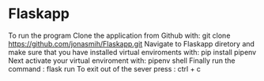 # Flaskapp

To run the program
Clone the application from Github with: git clone https://github.com/jonasmih/Flaskapp.git
Navigate to Flaskapp diretory and make sure that you have installed virtual enviroments with: pip install pipenv
Next activate your virtual enviroment with: pipenv shell
Finally run the command : flask run 
To exit out of the sever press : ctrl + c

